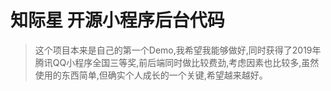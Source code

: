 # 知际星 开源小程序后台代码
> 这个项目本来是自己的第一个Demo,我希望我能够做好,同时获得了2019年腾讯QQ小程序全国三等奖,前后端同时做比较费劲,考虑因素也比较多,虽然使用的东西简单,但确实个人成长的一个关键,希望越来越好。
